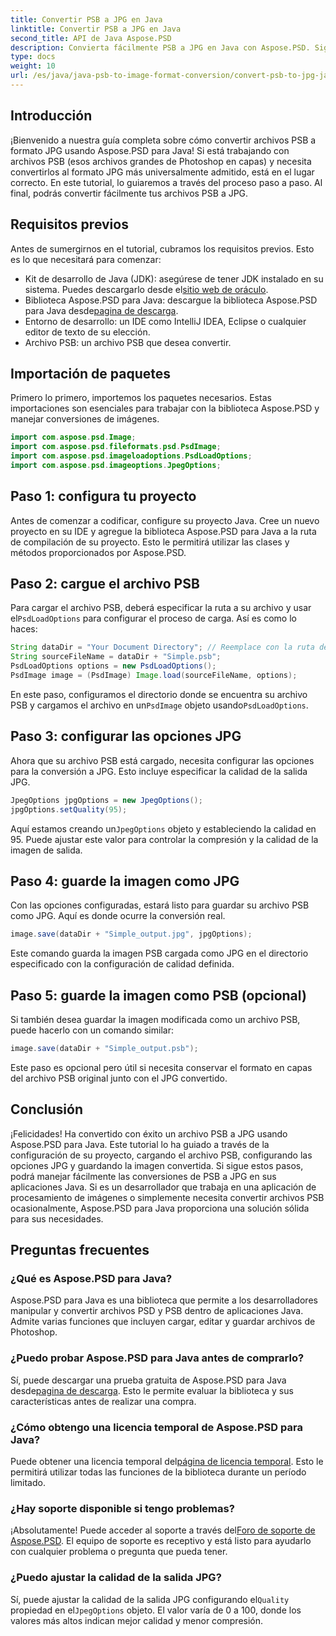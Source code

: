 ```yaml
---
title: Convertir PSB a JPG en Java
linktitle: Convertir PSB a JPG en Java
second_title: API de Java Aspose.PSD
description: Convierta fácilmente PSB a JPG en Java con Aspose.PSD. Siga nuestra guía detallada para realizar conversiones de imágenes perfectas. Descargue, pruebe y compre Aspose.PSD.
type: docs
weight: 10
url: /es/java/java-psb-to-image-format-conversion/convert-psb-to-jpg-java/
---
```

## Introducción
¡Bienvenido a nuestra guía completa sobre cómo convertir archivos PSB a formato JPG usando Aspose.PSD para Java! Si está trabajando con archivos PSB (esos archivos grandes de Photoshop en capas) y necesita convertirlos al formato JPG más universalmente admitido, está en el lugar correcto. En este tutorial, lo guiaremos a través del proceso paso a paso. Al final, podrás convertir fácilmente tus archivos PSB a JPG.
## Requisitos previos
Antes de sumergirnos en el tutorial, cubramos los requisitos previos. Esto es lo que necesitará para comenzar:
-  Kit de desarrollo de Java (JDK): asegúrese de tener JDK instalado en su sistema. Puedes descargarlo desde el[sitio web de oráculo](https://www.oracle.com/java/technologies/javase-downloads.html).
-  Biblioteca Aspose.PSD para Java: descargue la biblioteca Aspose.PSD para Java desde[pagina de descarga](https://releases.aspose.com/psd/java/).
- Entorno de desarrollo: un IDE como IntelliJ IDEA, Eclipse o cualquier editor de texto de su elección.
- Archivo PSB: un archivo PSB que desea convertir.
## Importación de paquetes
Primero lo primero, importemos los paquetes necesarios. Estas importaciones son esenciales para trabajar con la biblioteca Aspose.PSD y manejar conversiones de imágenes.
```java
import com.aspose.psd.Image;
import com.aspose.psd.fileformats.psd.PsdImage;
import com.aspose.psd.imageloadoptions.PsdLoadOptions;
import com.aspose.psd.imageoptions.JpegOptions;
```
## Paso 1: configura tu proyecto
Antes de comenzar a codificar, configure su proyecto Java. Cree un nuevo proyecto en su IDE y agregue la biblioteca Aspose.PSD para Java a la ruta de compilación de su proyecto. Esto le permitirá utilizar las clases y métodos proporcionados por Aspose.PSD.
## Paso 2: cargue el archivo PSB
 Para cargar el archivo PSB, deberá especificar la ruta a su archivo y usar el`PsdLoadOptions` para configurar el proceso de carga. Así es como lo haces:
```java
String dataDir = "Your Document Directory"; // Reemplace con la ruta de su directorio
String sourceFileName = dataDir + "Simple.psb";
PsdLoadOptions options = new PsdLoadOptions();
PsdImage image = (PsdImage) Image.load(sourceFileName, options);
```
 En este paso, configuramos el directorio donde se encuentra su archivo PSB y cargamos el archivo en un`PsdImage` objeto usando`PsdLoadOptions`.
## Paso 3: configurar las opciones JPG
Ahora que su archivo PSB está cargado, necesita configurar las opciones para la conversión a JPG. Esto incluye especificar la calidad de la salida JPG.
```java
JpegOptions jpgOptions = new JpegOptions();
jpgOptions.setQuality(95);
```
Aquí estamos creando un`JpegOptions` objeto y estableciendo la calidad en 95. Puede ajustar este valor para controlar la compresión y la calidad de la imagen de salida.
## Paso 4: guarde la imagen como JPG
Con las opciones configuradas, estará listo para guardar su archivo PSB como JPG. Aquí es donde ocurre la conversión real.
```java
image.save(dataDir + "Simple_output.jpg", jpgOptions);
```
Este comando guarda la imagen PSB cargada como JPG en el directorio especificado con la configuración de calidad definida.
## Paso 5: guarde la imagen como PSB (opcional)
Si también desea guardar la imagen modificada como un archivo PSB, puede hacerlo con un comando similar:
```java
image.save(dataDir + "Simple_output.psb");
```
Este paso es opcional pero útil si necesita conservar el formato en capas del archivo PSB original junto con el JPG convertido.
## Conclusión
¡Felicidades! Ha convertido con éxito un archivo PSB a JPG usando Aspose.PSD para Java. Este tutorial lo ha guiado a través de la configuración de su proyecto, cargando el archivo PSB, configurando las opciones JPG y guardando la imagen convertida. Si sigue estos pasos, podrá manejar fácilmente las conversiones de PSB a JPG en sus aplicaciones Java.
Si es un desarrollador que trabaja en una aplicación de procesamiento de imágenes o simplemente necesita convertir archivos PSB ocasionalmente, Aspose.PSD para Java proporciona una solución sólida para sus necesidades.
## Preguntas frecuentes
### ¿Qué es Aspose.PSD para Java?
Aspose.PSD para Java es una biblioteca que permite a los desarrolladores manipular y convertir archivos PSD y PSB dentro de aplicaciones Java. Admite varias funciones que incluyen cargar, editar y guardar archivos de Photoshop.
### ¿Puedo probar Aspose.PSD para Java antes de comprarlo?
 Sí, puede descargar una prueba gratuita de Aspose.PSD para Java desde[pagina de descarga](https://releases.aspose.com/). Esto le permite evaluar la biblioteca y sus características antes de realizar una compra.
### ¿Cómo obtengo una licencia temporal de Aspose.PSD para Java?
 Puede obtener una licencia temporal del[página de licencia temporal](https://purchase.aspose.com/temporary-license/). Esto le permitirá utilizar todas las funciones de la biblioteca durante un período limitado.
### ¿Hay soporte disponible si tengo problemas?
 ¡Absolutamente! Puede acceder al soporte a través del[Foro de soporte de Aspose.PSD](https://forum.aspose.com/c/psd/34). El equipo de soporte es receptivo y está listo para ayudarlo con cualquier problema o pregunta que pueda tener.
### ¿Puedo ajustar la calidad de la salida JPG?
 Sí, puede ajustar la calidad de la salida JPG configurando el`Quality` propiedad en el`JpegOptions` objeto. El valor varía de 0 a 100, donde los valores más altos indican mejor calidad y menor compresión.
